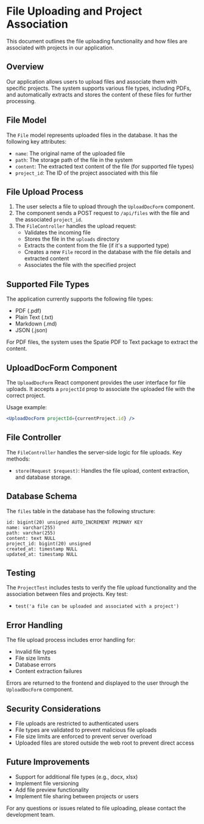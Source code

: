 # File Uploading and Project Association

This document outlines the file uploading functionality and how files are associated with projects in our application.

## Overview

Our application allows users to upload files and associate them with specific projects. The system supports various file types, including PDFs, and automatically extracts and stores the content of these files for further processing.

## File Model

The `File` model represents uploaded files in the database. It has the following key attributes:

- `name`: The original name of the uploaded file
- `path`: The storage path of the file in the system
- `content`: The extracted text content of the file (for supported file types)
- `project_id`: The ID of the project associated with this file

## File Upload Process

1. The user selects a file to upload through the `UploadDocForm` component.
2. The component sends a POST request to `/api/files` with the file and the associated `project_id`.
3. The `FileController` handles the upload request:
   - Validates the incoming file
   - Stores the file in the `uploads` directory
   - Extracts the content from the file (if it's a supported type)
   - Creates a new `File` record in the database with the file details and extracted content
   - Associates the file with the specified project

## Supported File Types

The application currently supports the following file types:

- PDF (.pdf)
- Plain Text (.txt)
- Markdown (.md)
- JSON (.json)

For PDF files, the system uses the Spatie PDF to Text package to extract the content.

## UploadDocForm Component

The `UploadDocForm` React component provides the user interface for file uploads. It accepts a `projectId` prop to associate the uploaded file with the correct project.

Usage example:

```jsx
<UploadDocForm projectId={currentProject.id} />
```

## File Controller

The `FileController` handles the server-side logic for file uploads. Key methods:

- `store(Request $request)`: Handles the file upload, content extraction, and database storage.

## Database Schema

The `files` table in the database has the following structure:

```
id: bigint(20) unsigned AUTO_INCREMENT PRIMARY KEY
name: varchar(255)
path: varchar(255)
content: text NULL
project_id: bigint(20) unsigned
created_at: timestamp NULL
updated_at: timestamp NULL
```

## Testing

The `ProjectTest` includes tests to verify the file upload functionality and the association between files and projects. Key test:

- `test('a file can be uploaded and associated with a project')`

## Error Handling

The file upload process includes error handling for:
- Invalid file types
- File size limits
- Database errors
- Content extraction failures

Errors are returned to the frontend and displayed to the user through the `UploadDocForm` component.

## Security Considerations

- File uploads are restricted to authenticated users
- File types are validated to prevent malicious file uploads
- File size limits are enforced to prevent server overload
- Uploaded files are stored outside the web root to prevent direct access

## Future Improvements

- Support for additional file types (e.g., docx, xlsx)
- Implement file versioning
- Add file preview functionality
- Implement file sharing between projects or users

For any questions or issues related to file uploading, please contact the development team.
